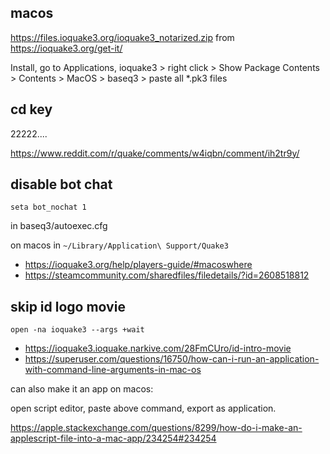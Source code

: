 ## macos

https://files.ioquake3.org/ioquake3_notarized.zip from https://ioquake3.org/get-it/

Install, go to Applications, ioquake3 > right click > Show Package Contents > Contents > MacOS > baseq3 > paste all *.pk3 files 

## cd key

22222....

https://www.reddit.com/r/quake/comments/w4iqbn/comment/ih2tr9y/

## disable bot chat

`seta bot_nochat 1`

in baseq3/autoexec.cfg

on macos in `~/Library/Application\ Support/Quake3`

- https://ioquake3.org/help/players-guide/#macoswhere
- https://steamcommunity.com/sharedfiles/filedetails/?id=2608518812

## skip id logo movie

`open -na ioquake3 --args +wait`

- https://ioquake3.ioquake.narkive.com/28FmCUro/id-intro-movie
- https://superuser.com/questions/16750/how-can-i-run-an-application-with-command-line-arguments-in-mac-os

can also make it an app on macos:

open script editor, paste above command, export as application.

https://apple.stackexchange.com/questions/8299/how-do-i-make-an-applescript-file-into-a-mac-app/234254#234254
